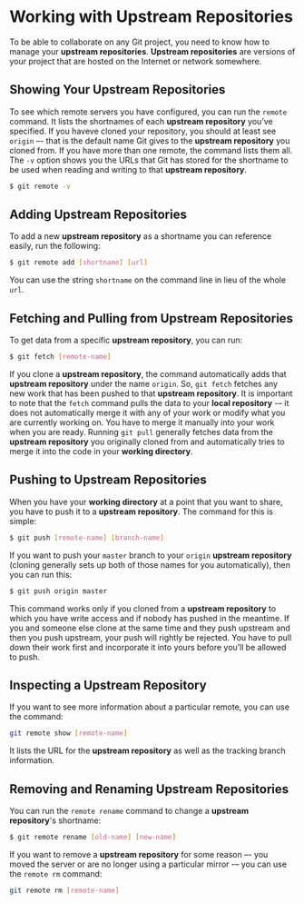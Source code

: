 # Working with Upstream Repositories

To be able to collaborate on any Git project, you need to know how to manage your **upstream repositories**. **Upstream repositories** are versions of your project that are hosted on the Internet or network somewhere.

## Showing Your Upstream Repositories

To see which remote servers you have configured, you can run the `remote` command. It lists the shortnames of each **upstream repository** you’ve specified. If you haveve cloned your repository, you should at least see `origin` –- that is the default name Git gives to the **upstream repository** you cloned from. If you have more than one remote, the command lists them all. The `-v` option shows you the URLs that Git has stored for the shortname to be used when reading and writing to that **upstream repository**.

```bash
$ git remote -v
```

## Adding Upstream Repositories

To add a new **upstream repository** as a shortname you can reference easily, run the following:

```bash
$ git remote add [shortname] [url]
```

You can use the string `shortname` on the command line in lieu of the whole `url`.

## Fetching and Pulling from Upstream Repositories

To get data from a specific **upstream repository**, you can run:

```bash
$ git fetch [remote-name]
```

If you clone a **upstream repository**, the command automatically adds that **upstream repository** under the name `origin`. So, `git fetch` fetches any new work that has been pushed to that **upstream repository**. It is important to note that the `fetch` command pulls the data to your **local repository** -– it does not automatically merge it with any of your work or modify what you are currently working on. You have to merge it manually into your work when you are ready.
Running `git pull` generally fetches data from the **upstream repository** you originally cloned from and automatically tries to merge it into the code in your **working directory**.

## Pushing to Upstream Repositories

When you have your **working directory** at a point that you want to share, you have to push it to a **upstream repository**. The command for this is simple:

```bash
$ git push [remote-name] [branch-name]
```

If you want to push your `master` branch to your `origin` **upstream repository** (cloning generally sets up both of those names for you automatically), then you can run this:

```bash
$ git push origin master
```

This command works only if you cloned from a **upstream repository** to which you have write access and if nobody has pushed in the meantime. If you and someone else clone at the same time and they push upstream and then you push upstream, your push will rightly be rejected. You have to pull down their work first and incorporate it into yours before you’ll be allowed to push.

## Inspecting a Upstream Repository

If you want to see more information about a particular remote, you can use the command:

```bash
git remote show [remote-name]
```
It lists the URL for the **upstream repository** as well as the tracking branch information.

## Removing and Renaming Upstream Repositories

You can run the `remote rename` command to change a **upstream repository**'s shortname:

```bash
$ git remote rename [old-name] [new-name]
```

If you want to remove a  **upstream repository** for some reason –- you moved the server or are no longer using a particular mirror -– you can use the `remote rm` command:

```bash
git remote rm [remote-name]
```